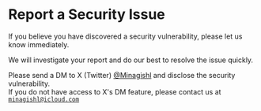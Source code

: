 # Report a Security Issue

If you believe you have discovered a security vulnerability, please let us know immediately.

We will investigate your report and do our best to resolve the issue quickly.

<!-- Please send an email to 'contact@example.com and disclose the security vulnerability. -->

Please send a DM to X (Twitter) [@Minagishl](https://twitter.com/minagishl) and disclose the security vulnerability.  
If you do not have access to X's DM feature, please contact us at [`minagishl@icloud.com`](meilto:minagishl@icloud.com?subject=[GitHub]%20Source%20Han%20Sans)
